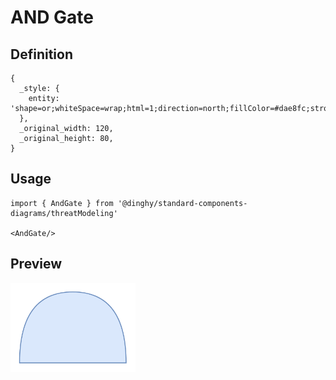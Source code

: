 # AND Gate

## Definition

```
{
  _style: { 
    entity: 'shape=or;whiteSpace=wrap;html=1;direction=north;fillColor=#dae8fc;strokeColor=#6c8ebf;',
  },
  _original_width: 120,
  _original_height: 80,
}
```

## Usage

```
import { AndGate } from '@dinghy/standard-components-diagrams/threatModeling'

<AndGate/>
```

## Preview

<img src="./and-gate.png" width="200"/>
